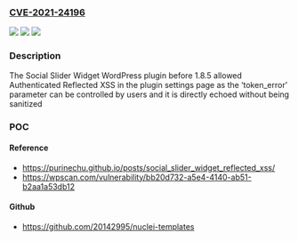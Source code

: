 ### [CVE-2021-24196](https://cve.mitre.org/cgi-bin/cvename.cgi?name=CVE-2021-24196)
![](https://img.shields.io/static/v1?label=Product&message=Social%20Slider%20Widget&color=blue)
![](https://img.shields.io/static/v1?label=Version&message=1.8.5%3C%201.8.5%20&color=brighgreen)
![](https://img.shields.io/static/v1?label=Vulnerability&message=CWE-79%20Cross-site%20Scripting%20(XSS)&color=brighgreen)

### Description

The Social Slider Widget WordPress plugin before 1.8.5 allowed Authenticated Reflected XSS in the plugin settings page as the ‘token_error’ parameter can be controlled by users and it is directly echoed without being sanitized

### POC

#### Reference
- https://purinechu.github.io/posts/social_slider_widget_reflected_xss/
- https://wpscan.com/vulnerability/bb20d732-a5e4-4140-ab51-b2aa1a53db12

#### Github
- https://github.com/20142995/nuclei-templates

